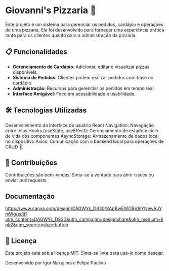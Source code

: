 # Giovanni's Pizzaria 🍕

Este projeto é um sistema para gerenciar os pedidos, cardápio e operações de uma pizzaria. Ele foi desenvolvido para fornecer uma experiência prática tanto para os clientes quanto para a administração da pizzaria.

## 📋 Funcionalidades

- **Gerenciamento de Cardápio**: Adicionar, editar e visualizar pizzas disponíveis.
- **Sistema de Pedidos**: Clientes podem realizar pedidos com base no cardápio.
- **Administração**: Recursos para gerenciar os pedidos em tempo real.
- **Interface Amigável**: Foco em acessibilidade e usabilidade.

## 🛠️ Tecnologias Utilizadas
Desenvolvimento da interface de usuário React Navigation: Navegação entre telas Hooks (useState, useEffect): Gerenciamento de estado e ciclo de vida dos componentes AsyncStorage: Armazenamento de dados local no dispositivo Axios: Comunicação com o backend local para operações de CRUD 📕.

## 🤝 Contribuições
Contribuições são bem-vindas! Sinta-se à vontade para abrir issues ou enviar pull requests.

## Documentação
https://www.canva.com/design/DAGWYs_D830/8ApBwEWOBp1nYNewRJYmWg/edit?utm_content=DAGWYs_D830&utm_campaign=designshare&utm_medium=link2&utm_source=sharebutton

## 📝 Licença
Este projeto está sob a licença MIT. Sinta-se livre para usá-lo como desejar.

Desenvolvido por Igor Nakajima e Felipe Paulino

